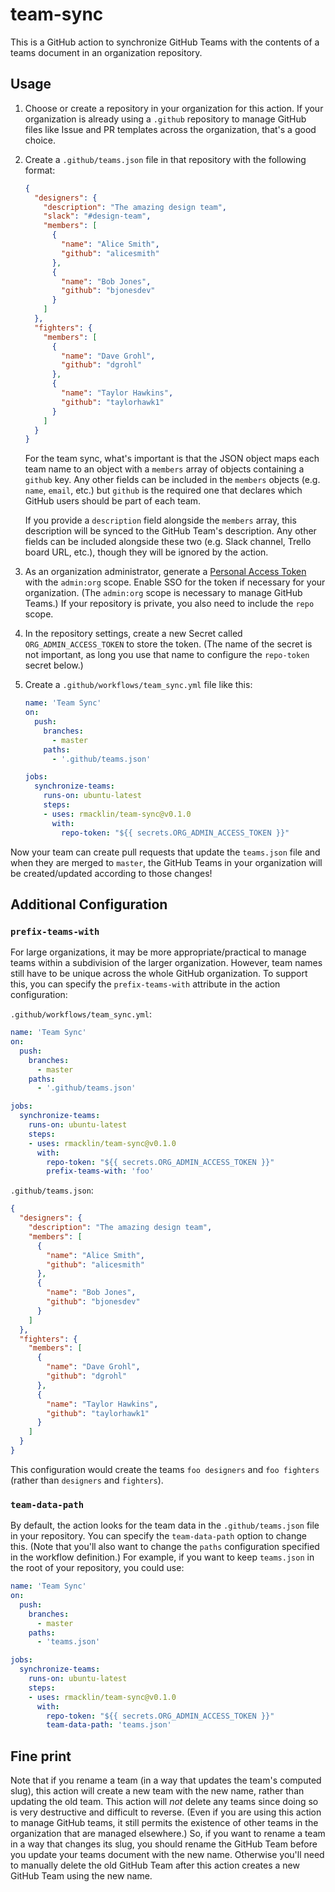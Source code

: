 # team-sync

This is a GitHub action to synchronize GitHub Teams with the contents of a teams
document in an organization repository.

## Usage

1. Choose or create a repository in your organization for this action. If your
organization is already using a `.github` repository to manage GitHub files
like Issue and PR templates across the organization, that's a good choice.

2. Create a `.github/teams.json` file in that repository with the following
   format:
   ```json
   {
     "designers": {
       "description": "The amazing design team",
       "slack": "#design-team",
       "members": [
         {
           "name": "Alice Smith",
           "github": "alicesmith"
         },
         {
           "name": "Bob Jones",
           "github": "bjonesdev"
         }
       ]
     },
     "fighters": {
       "members": [
         {
           "name": "Dave Grohl",
           "github": "dgrohl"
         },
         {
           "name": "Taylor Hawkins",
           "github": "taylorhawk1"
         }
       ]
     }
   }
   ```
   For the team sync, what's important is that the JSON object maps each team
   name to an object with a `members` array of objects containing a `github`
   key. Any other fields can be included in the `members` objects (e.g. `name`,
   `email`, etc.) but `github` is the required one that declares which GitHub
   users should be part of each team.

   If you provide a `description` field alongside the `members` array, this
   description will be synced to the GitHub Team's description. Any other fields
   can be included alongside these two (e.g. Slack channel, Trello board URL,
   etc.), though they will be ignored by the action.

3. As an organization administrator, generate a [Personal Access Token] with the
   `admin:org` scope. Enable SSO for the token if necessary for your
   organization. (The `admin:org` scope is necessary to manage GitHub Teams.)
   If your repository is private, you also need to include the `repo` scope.

   [Personal Access Token]: https://github.com/settings/tokens

4. In the repository settings, create a new Secret called
   `ORG_ADMIN_ACCESS_TOKEN` to store the token. (The name of the secret is not
   important, as long you use that name to configure the `repo-token` secret
   below.)

5. Create a `.github/workflows/team_sync.yml` file like this:
   ```yml
   name: 'Team Sync'
   on:
     push:
       branches:
         - master
       paths:
         - '.github/teams.json'

   jobs:
     synchronize-teams:
       runs-on: ubuntu-latest
       steps:
       - uses: rmacklin/team-sync@v0.1.0
         with:
           repo-token: "${{ secrets.ORG_ADMIN_ACCESS_TOKEN }}"
   ```

Now your team can create pull requests that update the `teams.json` file
and when they are merged to `master`, the GitHub Teams in your organization
will be created/updated according to those changes!

## Additional Configuration

### `prefix-teams-with`

For large organizations, it may be more appropriate/practical to manage teams
within a subdivision of the larger organization. However, team names still have
to be unique across the whole GitHub organization. To support this, you can
specify the `prefix-teams-with` attribute in the action configuration:

`.github/workflows/team_sync.yml`:
```yml
name: 'Team Sync'
on:
  push:
    branches:
      - master
    paths:
      - '.github/teams.json'

jobs:
  synchronize-teams:
    runs-on: ubuntu-latest
    steps:
    - uses: rmacklin/team-sync@v0.1.0
      with:
        repo-token: "${{ secrets.ORG_ADMIN_ACCESS_TOKEN }}"
        prefix-teams-with: 'foo'
```

`.github/teams.json`:
```json
{
  "designers": {
    "description": "The amazing design team",
    "members": [
      {
        "name": "Alice Smith",
        "github": "alicesmith"
      },
      {
        "name": "Bob Jones",
        "github": "bjonesdev"
      }
    ]
  },
  "fighters": {
    "members": [
      {
        "name": "Dave Grohl",
        "github": "dgrohl"
      },
      {
        "name": "Taylor Hawkins",
        "github": "taylorhawk1"
      }
    ]
  }
}
```
This configuration would create the teams `foo designers` and `foo fighters`
(rather than `designers` and `fighters`).

### `team-data-path`

By default, the action looks for the team data in the `.github/teams.json` file
in your repository. You can specify the `team-data-path` option to change this.
(Note that you'll also want to change the `paths` configuration specified in the
workflow definition.) For example, if you want to keep `teams.json` in the root
of your repository, you could use:
```yml
name: 'Team Sync'
on:
  push:
    branches:
      - master
    paths:
      - 'teams.json'

jobs:
  synchronize-teams:
    runs-on: ubuntu-latest
    steps:
    - uses: rmacklin/team-sync@v0.1.0
      with:
        repo-token: "${{ secrets.ORG_ADMIN_ACCESS_TOKEN }}"
        team-data-path: 'teams.json'
```

## Fine print

Note that if you rename a team (in a way that updates the team's computed slug),
this action will create a new team with the new name, rather than updating the
old team. This action will *not* delete any teams since doing so is very
destructive and difficult to reverse. (Even if you are using this action to
manage GitHub teams, it still permits the existence of other teams in the
organization that are managed elsewhere.) So, if you want to rename a team in a
way that changes its slug, you should rename the GitHub Team before you update
your teams document with the new name. Otherwise you'll need to manually delete
the old GitHub Team after this action creates a new GitHub Team using the new
name.
